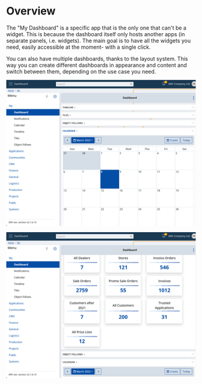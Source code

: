 # Overview

The "My Dashboard" is a specific app that is the only one that can't be a widget. This is because the dashboard itself only hosts another apps (in separate panels, i.e. widgets). The main goal is to have all the widgets you need, easily accessible at the moment- with a single click.

You can also have multiple dashboards, thanks to the layout system. This way you can create different dashboards in appearance and content and switch between them, depending on the use case you need.

![My apps - Dashboard](./pictures/my-apps-dashboard-1.png "My apps - Dashboard")

![My apps - Dashboard](./pictures/my-apps-dashboard-2.png "My apps - Dashboard")